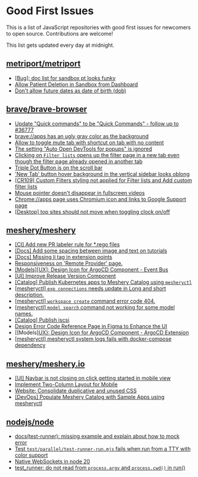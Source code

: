 # Good First Issues

This is a list of JavaScript repositories with good first issues for newcomers to open source. Contributions are welcome!

This list gets updated every day at midnight.

## [metriport/metriport](https://github.com/metriport/metriport)

- [[Bug]: doc list for sandbox pt looks funky](https://github.com/metriport/metriport/issues/2664)
- [Allow Patient Deletion in Sandbox from Dashboard](https://github.com/metriport/metriport/issues/1592)
- [Don't allow future dates as date of birth (dob)](https://github.com/metriport/metriport/issues/2453)

## [brave/brave-browser](https://github.com/brave/brave-browser)

- [Update "Quick commands" to be "Quick Commands" - follow up to #36777](https://github.com/brave/brave-browser/issues/36845)
- [brave://apps has an ugly gray color as the background](https://github.com/brave/brave-browser/issues/25736)
- [Allow to toggle mute tab with shortcut on tab with no content](https://github.com/brave/brave-browser/issues/40016)
- [The setting "Auto Open DevTools for popups" is ignored](https://github.com/brave/brave-browser/issues/39597)
- [Clicking on `Filter lists` opens up the filter page in a new tab even though the filter page already opened in another tab](https://github.com/brave/brave-browser/issues/24120)
- [Triple Dot Button is on the  scroll bar ](https://github.com/brave/brave-browser/issues/36298)
- ['New Tab' button hover background in the vertical sidebar looks oblong](https://github.com/brave/brave-browser/issues/40323)
- [[CR109] Custom Filters styling not applied for Filter lists and Add custom filter lists](https://github.com/brave/brave-browser/issues/27647)
- [Mouse pointer doesn't disappear in fullscreen videos](https://github.com/brave/brave-browser/issues/17292)
- [Chrome://apps page uses Chromium icon and links to Google Support page](https://github.com/brave/brave-browser/issues/38755)
- [[Desktop] top sites should not move when toggling clock on/off](https://github.com/brave/brave-browser/issues/11484)

## [meshery/meshery](https://github.com/meshery/meshery)

- [[CI] Add new PR labeler rule for *.rego files](https://github.com/meshery/meshery/issues/11849)
- [[Docs] Add some spacing between image and text on tutorials](https://github.com/meshery/meshery/issues/11783)
- [[Docs] Missing li tag in extension points](https://github.com/meshery/meshery/issues/11782)
- [Responsiveness on 'Remote Provider' page.](https://github.com/meshery/meshery/issues/10743)
- [[Models][UX]: Design Icon for ArgoCD Component - Event Bus](https://github.com/meshery/meshery/issues/10297)
- [[UI] Improve Release Version Component](https://github.com/meshery/meshery/issues/9569)
- [[Catalog] Publish Kubernetes apps to Meshery Catalog using `mesheryctl`](https://github.com/meshery/meshery/issues/10444)
- [[mesheryctl] `exp connections` needs update in Long and short description.](https://github.com/meshery/meshery/issues/11311)
- [[mesheryctl] `workspace create` command error code 404.](https://github.com/meshery/meshery/issues/11312)
- [[mesheryctl] `model search` command not working for some model names.](https://github.com/meshery/meshery/issues/11319)
- [[Catalog] Publish iscsi](https://github.com/meshery/meshery/issues/9287)
- [Design Error Code Reference Page in Figma to Enhance the UI ](https://github.com/meshery/meshery/issues/8995)
- [[Models][UX}: Design Icon for ArgoCD Component - ArgoCD Extension](https://github.com/meshery/meshery/issues/10290)
- [[mesheryctl] mesheryctl system logs fails with docker-compose dependency](https://github.com/meshery/meshery/issues/10777)

## [meshery/meshery.io](https://github.com/meshery/meshery.io)

- [[UI] Navbar is not closing on click getting started in mobile view](https://github.com/meshery/meshery.io/issues/1888)
- [Implement Two-Column Layout for Mobile](https://github.com/meshery/meshery.io/issues/1827)
- [Website: Consolidate duplicative and unused CSS](https://github.com/meshery/meshery.io/issues/896)
- [[DevOps] Populate Meshery Catalog with Sample Apps using mesheryctl](https://github.com/meshery/meshery.io/issues/1650)

## [nodejs/node](https://github.com/nodejs/node)

- [docs(test-runner): missing example and explain about how to mock error](https://github.com/nodejs/node/issues/52357)
- [Test `test/parallel/test-runner-run.mjs` fails when run from a TTY with color support](https://github.com/nodejs/node/issues/54551)
- [Native WebSockets in node 20](https://github.com/nodejs/node/issues/53684)
- [test_runner: do not read from `process.argv` and `process.cwd()` in run()](https://github.com/nodejs/node/issues/53867)

